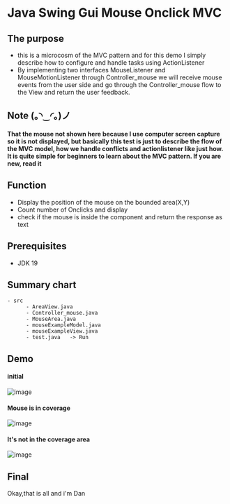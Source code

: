# Java Swing Gui Mouse Onclick MVC
## The purpose
- this is a microcosm of the MVC pattern and for this demo I simply describe how to configure and handle tasks using ActionListener
- By implementing two interfaces MouseListener and MouseMotionListener through Controller_mouse we will receive mouse events from the user side and go through the Controller_mouse flow to the View and return the user feedback.
## Note  (｡◝‿◜｡)ノ
#### That the mouse not shown here because I use computer screen capture so it is not displayed, but basically this test is just to describe the flow of the MVC model, how we handle conflicts and actionlistener like just how. It is quite simple for beginners to learn about the MVC pattern. If you are new, read it
## Function
- Display the position of the mouse on the bounded area(X,Y)
- Count number of Onclicks and display
- check if the mouse is inside the component and return the response as text
## Prerequisites
- JDK 19
## Summary chart
```
- src
      - AreaView.java
      - Controller_mouse.java
      - MouseArea.java
      - mouseExampleModel.java
      - mouseExampleView.java
      - test.java   -> Run
```
## Demo
#### initial
![image](https://user-images.githubusercontent.com/127305381/229908708-d9e44c30-2a47-47a5-971e-c440dff29f85.png)
#### Mouse is in coverage
![image](https://user-images.githubusercontent.com/127305381/229909397-edcb7e86-dee8-41bf-9334-65f169ac35af.png)
#### It's not in the coverage area
![image](https://user-images.githubusercontent.com/127305381/229909640-b10b6938-0c8d-4191-82c1-0dd94c6b25e7.png)
## Final
Okay,that is all and i'm Dan
